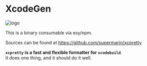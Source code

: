# XcodeGen

![logo](http://i.imgur.com/i2fElxx.png)

This is a binary consumable via esy/npm.

Sources can be found at https://github.com/supermarin/xcpretty

**`xcpretty` is a fast and flexible formatter for `xcodebuild`**.<br/>
It does one thing, and it should do it well.
